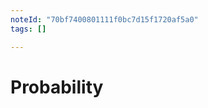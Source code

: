 ```yaml
---
noteId: "70bf7400801111f0bc7d15f1720af5a0"
tags: []

---
```


# Probability

```{tableofcontents}
```
